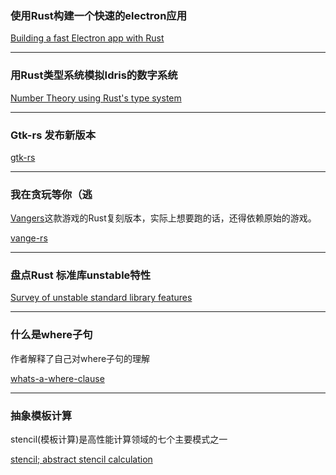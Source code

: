 ### 使用Rust构建一个快速的electron应用

[Building a fast Electron app with Rust](https://keminglabs.com/blog/building-a-fast-electron-app-with-rust/)


---

### 用Rust类型系统模拟Idris的数字系统

[Number Theory using Rust's type system ](https://shingtaklam1324.github.io/number-theory-rust/)

---

###  Gtk-rs 发布新版本

[gtk-rs](http://gtk-rs.org/blog/2018/03/17/new-release.html)


---

### 我在贪玩等你（逃

[Vangers](https://www.gog.com/game/vangers)这款游戏的Rust复刻版本，实际上想要跑的话，还得依赖原始的游戏。

[vange-rs](https://github.com/kvark/vange-rs)

---

### 盘点Rust 标准库unstable特性

[Survey of unstable standard library features](https://internals.rust-lang.org/t/survey-of-unstable-standard-library-features/7075)

---

### 什么是where子句

作者解释了自己对where子句的理解

[whats-a-where-clause](http://mttyng.com/whats-a-where-clause/)

---

### 抽象模板计算

stencil(模板计算)是高性能计算领域的七个主要模式之一

[stencil; abstract stencil calculation](https://dev.to/termoshtt/stencil-abstract-stencil-calculation-i2m)
